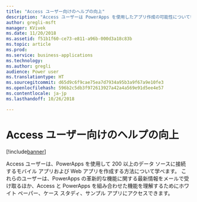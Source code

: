 ```yaml
---
title: "Access ユーザー向けのヘルプの向上"
description: "Access ユーザーは PowerApps を使用したアプリ作成の可能性について学べます"
author: gregli-msft
manager: KVivek
ms.date: 11/20/2018
ms.assetid: f51b1f60-ce73-e811-a96b-000d3a18c83b
ms.topic: article
ms.prod: 
ms.service: business-applications
ms.technology: 
ms.author: gregli
audience: Power user
ms.translationtype: HT
ms.sourcegitcommit: d65d9c6f9cae75ea7d7934a95b3a9f67a9e10fe3
ms.openlocfilehash: 596b2c5db3f972613927a42a4a569e91d5ee4e57
ms.contentlocale: ja-jp
ms.lasthandoff: 10/26/2018

---
```

# <a name="improved-help-for-access-users"></a>Access ユーザー向けのヘルプの向上


[!include[banner](../../includes/banner.md)]

Access ユーザーは、PowerApps を使用して 200 以上のデータ ソースに接続するモバイル アプリおよび Web アプリを作成する方法について学べます。 これらのユーザーは、PowerApps の革新的な機能に関する最新情報をメールで受け取るほか、Access と PowerApps を組み合わせた機能を理解するためにホワイト ペーパー、ケース スタディ、サンプル アプリにアクセスできます。

